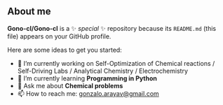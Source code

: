 ## About me


**Gono-cl/Gono-cl** is a ✨ _special_ ✨ repository because its `README.md` (this file) appears on your GitHub profile.

Here are some ideas to get you started:

- 🔭 I’m currently working on Self-Optimization of Chemical reactions / Self-Driving Labs / Analytical Chemistry / Electrochemistry
- 🌱 I’m currently learning **Programming in Python** 
- 💬 Ask me about **Chemical problems**
- 📫 How to reach me: gonzalo.arayav@gmail.com

